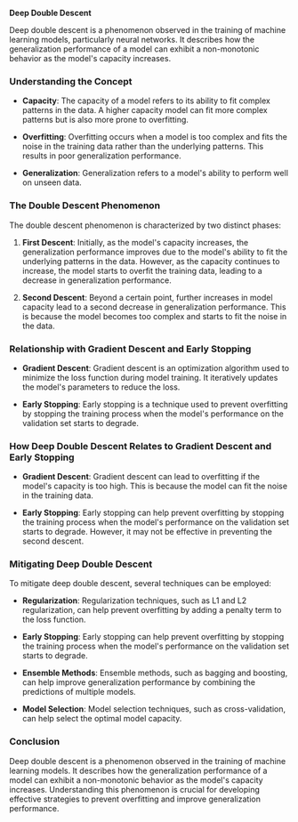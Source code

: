 **Deep Double Descent**

Deep double descent is a phenomenon observed in the training of machine learning models, particularly neural networks. It describes how the generalization performance of a model can exhibit a non-monotonic behavior as the model's capacity increases.

### **Understanding the Concept**

- **Capacity**: The capacity of a model refers to its ability to fit complex patterns in the data. A higher capacity model can fit more complex patterns but is also more prone to overfitting.

- **Overfitting**: Overfitting occurs when a model is too complex and fits the noise in the training data rather than the underlying patterns. This results in poor generalization performance.

- **Generalization**: Generalization refers to a model's ability to perform well on unseen data.

### **The Double Descent Phenomenon**

The double descent phenomenon is characterized by two distinct phases:

1.  **First Descent**: Initially, as the model's capacity increases, the generalization performance improves due to the model's ability to fit the underlying patterns in the data. However, as the capacity continues to increase, the model starts to overfit the training data, leading to a decrease in generalization performance.

2.  **Second Descent**: Beyond a certain point, further increases in model capacity lead to a second decrease in generalization performance. This is because the model becomes too complex and starts to fit the noise in the data.

### **Relationship with Gradient Descent and Early Stopping**

- **Gradient Descent**: Gradient descent is an optimization algorithm used to minimize the loss function during model training. It iteratively updates the model's parameters to reduce the loss.

- **Early Stopping**: Early stopping is a technique used to prevent overfitting by stopping the training process when the model's performance on the validation set starts to degrade.

### **How Deep Double Descent Relates to Gradient Descent and Early Stopping**

- **Gradient Descent**: Gradient descent can lead to overfitting if the model's capacity is too high. This is because the model can fit the noise in the training data.

- **Early Stopping**: Early stopping can help prevent overfitting by stopping the training process when the model's performance on the validation set starts to degrade. However, it may not be effective in preventing the second descent.

### **Mitigating Deep Double Descent**

To mitigate deep double descent, several techniques can be employed:

- **Regularization**: Regularization techniques, such as L1 and L2 regularization, can help prevent overfitting by adding a penalty term to the loss function.

- **Early Stopping**: Early stopping can help prevent overfitting by stopping the training process when the model's performance on the validation set starts to degrade.

- **Ensemble Methods**: Ensemble methods, such as bagging and boosting, can help improve generalization performance by combining the predictions of multiple models.

- **Model Selection**: Model selection techniques, such as cross-validation, can help select the optimal model capacity.

### **Conclusion**

Deep double descent is a phenomenon observed in the training of machine learning models. It describes how the generalization performance of a model can exhibit a non-monotonic behavior as the model's capacity increases. Understanding this phenomenon is crucial for developing effective strategies to prevent overfitting and improve generalization performance.